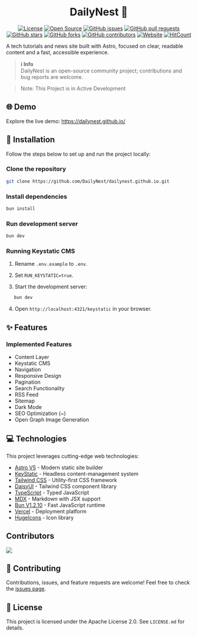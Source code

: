 <h1 align="center">DailyNest 📰</h1>

<div align="center">

[![License](https://img.shields.io/github/license/DailyNest/dailynest.github.io)](https://github.com/DailyNest/dailynest.github.io/blob/main/LICENSE)
[![Open Source](https://img.shields.io/badge/Open%20Source-Yes-green)](https://github.com/DailyNest/dailynest.github.io)
[![GitHub issues](https://img.shields.io/github/issues/DailyNest/dailynest.github.io)](https://github.com/DailyNest/dailynest.github.io/issues)
[![GitHub pull requests](https://img.shields.io/github/issues-pr/DailyNest/dailynest.github.io)](https://github.com/DailyNest/dailynest.github.io/pulls)
[![GitHub stars](https://img.shields.io/github/stars/DailyNest/dailynest.github.io)](https://github.com/DailyNest/dailynest.github.io/stargazers)
[![GitHub forks](https://img.shields.io/github/forks/DailyNest/dailynest.github.io)](https://github.com/DailyNest/dailynest.github.io/network)
[![GitHub contributors](https://img.shields.io/github/contributors/DailyNest/dailynest.github.io)](https://github.com/DailyNest/dailynest.github.io/graphs/contributors)
[![Website](https://img.shields.io/badge/Website-dailynest.github.io-blue)](https://dailynest.github.io/)
[![HitCount](https://hits.dwyl.com/dailynest/dailynestgithubio.svg?style=flat-square)](http://hits.dwyl.com/dailynest/dailynestgithubio)


</div>

A tech tutorials and news site built with Astro, focused on clear, readable content and a fast, accessible experience.

> **ℹ️ Info**  
> DailyNest is an open-source community project; contributions and bug reports are welcome.

> Note: This Project is in Active Development

## 🌐 Demo

Explore the live demo: https://dailynest.github.io/

## 🚀 Installation

Follow the steps below to set up and run the project locally:

### Clone the repository

```bash
git clone https://github.com/DailyNest/dailynest.github.io.git
```

### Install dependencies

```bash
bun install
```

### Run development server

```bash
bun dev
```

### Running Keystatic CMS

1. Rename `.env.example` to `.env`.

2. Set `RUN_KEYSTATIC=true`.

3. Start the development server:

```bash
   bun dev
```

4. Open `http://localhost:4321/keystatic` in your browser.

## ✨ Features

### Implemented Features

- Content Layer
- Keystatic CMS
- Navigation
- Responsive Design
- Pagination
- Search Functionality
- RSS Feed
- Sitemap
- Dark Mode
- SEO Optimization (~)
- Open Graph Image Generation

## 💻 Technologies

This project leverages cutting-edge web technologies:

- [Astro V5](https://astro.build) - Modern static site builder
- [KeyStatic](https://keystatic.com) - Headless content-management system
- [Tailwind CSS](https://tailwindcss.com) - Utility-first CSS framework
- [DaisyUI](https://daisyui.com/) - Tailwind CSS component library
- [TypeScript](https://typescriptlang.org) - Typed JavaScript
- [MDX](https://mdxjs.com) - Markdown with JSX support
- [Bun V1.2.10](https://bun.sh) - Fast JavaScript runtime
- [Vercel](https://vercel.com) - Deployment platform
- [HugeIcons](https://hugeicons.com) - Icon library

## Contributors

<a href="https://github.com/DailyNest/dailynest.github.io/graphs/contributors">
  <img src="https://contrib.rocks/image?repo=DailyNest/dailynest.github.io" />
</a>

## 🤝 Contributing

Contributions, issues, and feature requests are welcome! Feel free to check the [issues page](https://github.com/DailyNest/dailynest.github.io/issues).

## 📄 License

This project is licensed under the Apache License 2.0. See `LICENSE.md` for details.
